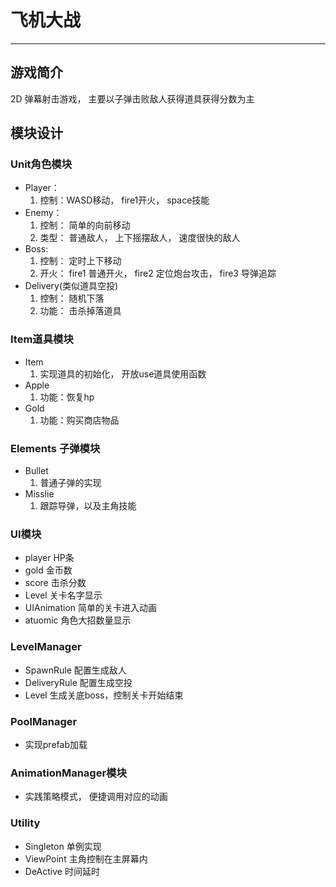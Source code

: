 # 飞机大战
-------
## 游戏简介

2D 弹幕射击游戏， 主要以子弹击败敌人获得道具获得分数为主

## 模块设计


### Unit角色模块
- Player： 
  1. 控制：WASD移动， fire1开火， space技能 
- Enemy： 
  1. 控制： 简单的向前移动
  2. 类型： 普通敌人， 上下摇摆敌人， 速度很快的敌人
- Boss:
  1. 控制： 定时上下移动
  2. 开火： fire1 普通开火， fire2 定位炮台攻击， fire3 导弹追踪
- Delivery(类似道具空投)
  1. 控制： 随机下落
  2. 功能： 击杀掉落道具

### Item道具模块
- Item
  1. 实现道具的初始化， 开放use道具使用函数
- Apple
  1. 功能：恢复hp
- Gold
  1. 功能：购买商店物品

### Elements 子弹模块
- Bullet
  1. 普通子弹的实现
- Misslie
  1. 跟踪导弹，以及主角技能

### UI模块
- player HP条
- gold 金币数
- score 击杀分数
- Level 关卡名字显示
- UIAnimation 简单的关卡进入动画
- atuomic 角色大招数量显示

### LevelManager
- SpawnRule  配置生成敌人
- DeliveryRule 配置生成空投
- Level 生成关底boss，控制关卡开始结束

### PoolManager
- 实现prefab加载

### AnimationManager模块
- 实践策略模式， 便捷调用对应的动画

### Utility
- Singleton 单例实现
- ViewPoint 主角控制在主屏幕内
- DeActive 时间延时
